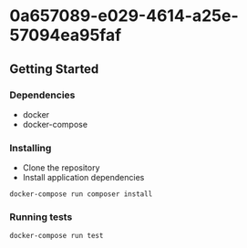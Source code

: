 # 0a657089-e029-4614-a25e-57094ea95faf

## Getting Started

### Dependencies

* docker
* docker-compose

### Installing

* Clone the repository
* Install application dependencies
```
docker-compose run composer install
```

### Running tests

```
docker-compose run test
```
